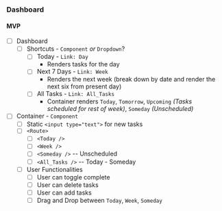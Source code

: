 ### Dashboard

#### MVP
- [ ] Dashboard
  - [ ] Shortcuts - `Component` _or_ `Dropdown`?
      - [ ] Today - `Link: Day`
          - Renders tasks for the day
      - [ ] Next 7 Days - `Link: Week`
          - Renders the next week (break down by date and render the next six from present day)
      - [ ] All Tasks - `Link: All_Tasks`
          - Container renders `Today`, `Tomorrow`, `Upcoming` _(Tasks scheduled for rest of week)_, `Someday` _(Unscheduled)_


- [ ] Container - `Component`
  - [ ] Static `<input type="text">` for new tasks
  - [ ] `<Route>`
    - [ ] `<Today />`
    - [ ] `<Week />`
    - [ ]  `<Someday />` -- Unscheduled
    - [ ] `<All_Tasks />` -- Today - Someday
  
  - [ ] User Functionalities
    - [ ] User can toggle complete
    - [ ] User can delete tasks
    - [ ] User can add tasks
    - [ ] Drag and Drop between `Today`, `Week`, `Someday`